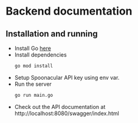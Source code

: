 # Backend documentation
## Installation and running
- Install Go [here](https://go.dev/doc/install)
- Install dependencies
    ```sh
    go mod install
    ```
- Setup Spoonacular API key using env var.
- Run the server
    ```sh
    go run main.go
    ```
- Check out the API documentation at http://localhost:8080/swagger/index.html
